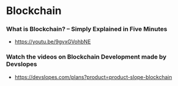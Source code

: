 # Blockchain 

### What is Blockchain? – Simply Explained in Five Minutes
- https://youtu.be/9gvxGVohbNE

### Watch the videos on Blockchain Development made by Devslopes 
- https://devslopes.com/plans?product=product-slope-blockchain


